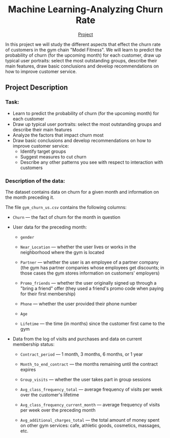 <h1 align="center">
Machine Learning-Analyzing Churn Rate
</h1>
<p align="center">
  <a href="https://nbviewer.org/github/KarenMitlin/Portfolio-Practicum-Projects/blob/main/Machine%20Learning-Analyzing%20Churn%20Rate/Machine%20Learning-Analyzing%20Churn%20Rate.ipynb">Project</a><br/>
</p>
In this project we will study the different aspects that effect the churn rate of customers in the gym chain "Model Fitness". We will learn to predict the probability of churn (for the upcoming month) for each customer, draw up typical user portraits: select the most outstanding groups, describe their main features, draw basic conclusions and develop recommendations on how to improve customer service.

<h2>Project Description</h2>
<h3>Task:</h3>

- Learn to predict the probability of churn (for the upcoming month) for each customer
- Draw up typical user portraits: select the most outstanding groups and describe their main features
- Analyze the factors that impact churn most
- Draw basic conclusions and develop recommendations on how to improve customer service:
  - Identify target groups
  - Suggest measures to cut churn
  - Describe any other patterns you see with respect to interaction with customers

<h3>Description of the data:</h3>

The dataset contains data on churn for a given month and information on the month preceding it.

The file `gym_churn_us.csv` contains the following columns:

- `Churn` — the fact of churn for the month in question

- User data for the preceding month:

  - `gender`

  - `Near_Location` — whether the user lives or works in the neighborhood where the gym is located

  - `Partner` — whether the user is an employee of a partner company (the gym has partner companies whose employees get discounts; in those cases the gym stores information on customers' employers)

  - `Promo_friends` — whether the user originally signed up through a "bring a friend" offer (they used a friend's promo code when paying for their first membership)

  - `Phone` — whether the user provided their phone number

  - `Age`

  - `Lifetime` — the time (in months) since the customer first came to the gym

- Data from the log of visits and purchases and data on current membership status:

  - `Contract_period` — 1 month, 3 months, 6 months, or 1 year

  - `Month_to_end_contract` — the months remaining until the contract expires

  - `Group_visits` — whether the user takes part in group sessions

  - `Avg_class_frequency_total` — average frequency of visits per week over the customer's lifetime

  - `Avg_class_frequency_current_month` — average frequency of visits per week over the preceding month

  - `Avg_additional_charges_total` — the total amount of money spent on other gym services: cafe, athletic goods, cosmetics, massages, etc.
